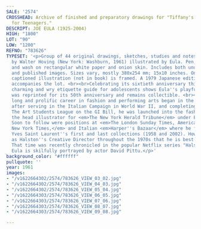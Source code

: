 ```yaml
---
SALE: '2574'
CROSSHEAD: Archive of finished and preparatory drawings for "Tiffany's Table Manners
  for Teenagers."
DESCRIPT: JOE EULA (1925-2004)
HIGH: "1800"
LOT: "90"
LOW: "1200"
REFNO: "783626"
TYPESET: '<p>Group of 44 original drawings, sketches, studies and notes for the book
  by Walter Hoving (New York: Washburn, 1961) illustrated by Eula. Pen, ink, graphite,
  and wash on rectangular white paper and onion skin. Includes both unused studies
  and published images. Sizes vary, mostly 380x254 mm; 15x10 inches. One 19x16-inch
  captioned illustration (not in book) is framed. A 1979 Japanese edition of the book
  accompanies the lot. <br><br>Celebrating its sixtieth anniversary this year, this
  charming and wry etiquette guide for adolescents shows Eula''s playful side. It
  was reprinted for its 50th anniversary and remains collectible. <br><br>Eula''s
  long and prolific career in fashion and performing arts began in the 1950s where,
  after serving in the Italian Campaign in World War II, and completing studies at
  The Art Students League on the GI Bill, he was launched into the fashion world as
  the head illustrator for <em>The New York Herald Tribune</em> under Eugenia Sheppard.
  Soon to follow were positions at <em>The London Sunday Times, American Vogue, The
  New York Times,</em> and Italian <em>Harper''s Bazaar</em> where he famously covered
  Yves Saint Laurent''s first and last collections (1958 and 2002). However, it is
  as Halston''s Creative Director throughout the 1970s that he is best remembered.
  That time was recently chronicled in the popular Netflix series "Halston" in which
  Eula is skilfully portrayed by actor David Pittu.</p>'
background_color: "#ffffff"
pullquote: ''
year: 1961
images:
- "/v1622664302/2574/783626_VIEW_03_02.jpg"
- "/v1622664302/2574/783626_VIEW_04_03.jpg"
- "/v1622664302/2574/783626_VIEW_05_04.jpg"
- "/v1622664303/2574/783626_VIEW_06_05.jpg"
- "/v1622664303/2574/783626_VIEW_07_06.jpg"
- "/v1622664303/2574/783626_VIEW_08_07.jpg"
- "/v1622664303/2574/783626_VIEW_09_08.jpg"

---
```

